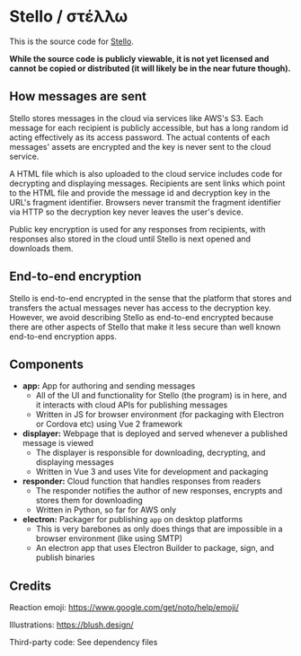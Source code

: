 # Stello / στέλλω

This is the source code for [Stello](https://stello.news).

**While the source code is publicly viewable, it is not yet licensed and cannot be copied or distributed (it will likely be in the near future though).**


## How messages are sent

Stello stores messages in the cloud via services like AWS's S3. Each message for each recipient is publicly accessible, but has a long random id acting effectively as its access password. The actual contents of each messages' assets are encrypted and the key is never sent to the cloud service.

A HTML file which is also uploaded to the cloud service includes code for decrypting and displaying messages. Recipients are sent links which point to the HTML file and provide the message id and decryption key in the URL's fragment identifier. Browsers never transmit the fragment identifier via HTTP so the decryption key never leaves the user's device.

Public key encryption is used for any responses from recipients, with responses also stored in the cloud until Stello is next opened and downloads them.


## End-to-end encryption

Stello is end-to-end encrypted in the sense that the platform that stores and transfers the actual messages never has access to the decryption key. However, we avoid describing Stello as end-to-end encrypted because there are other aspects of Stello that make it less secure than well known end-to-end encryption apps.


## Components

 - **app:** App for authoring and sending messages
    - All of the UI and functionality for Stello (the program) is in here, and it interacts with cloud APIs for publishing messages
    - Written in JS for browser environment (for packaging with Electron or Cordova etc) using Vue 2 framework
 - **displayer:** Webpage that is deployed and served whenever a published message is viewed
    - The displayer is responsible for downloading, decrypting, and displaying messages
    - Written in Vue 3 and uses Vite for development and packaging
 - **responder:** Cloud function that handles responses from readers
    - The responder notifies the author of new responses, encrypts and stores them for downloading
    - Written in Python, so far for AWS only
 - **electron:** Packager for publishing `app` on desktop platforms
    - This is very barebones as only does things that are impossible in a browser environment (like using SMTP)
    - An electron app that uses Electron Builder to package, sign, and publish binaries


## Credits

Reaction emoji: https://www.google.com/get/noto/help/emoji/

Illustrations: https://blush.design/

Third-party code: See dependency files
